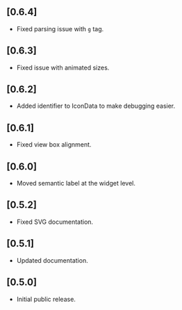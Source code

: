 ## [0.6.4]

* Fixed parsing issue with `g` tag.

## [0.6.3]

* Fixed issue with animated sizes.

## [0.6.2]

* Added identifier to IconData to make debugging easier.

## [0.6.1]

* Fixed view box alignment.

## [0.6.0]

* Moved semantic label at the widget level.

## [0.5.2]

* Fixed SVG documentation.

## [0.5.1]

* Updated documentation.

## [0.5.0]

* Initial public release.
